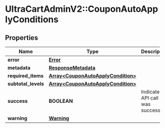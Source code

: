 # UltraCartAdminV2::CouponAutoApplyConditions

## Properties
Name | Type | Description | Notes
------------ | ------------- | ------------- | -------------
**error** | [**Error**](Error.md) |  | [optional] 
**metadata** | [**ResponseMetadata**](ResponseMetadata.md) |  | [optional] 
**required_items** | [**Array&lt;CouponAutoApplyCondition&gt;**](CouponAutoApplyCondition.md) |  | [optional] 
**subtotal_levels** | [**Array&lt;CouponAutoApplyCondition&gt;**](CouponAutoApplyCondition.md) |  | [optional] 
**success** | **BOOLEAN** | Indicates if API call was successful | [optional] 
**warning** | [**Warning**](Warning.md) |  | [optional] 


